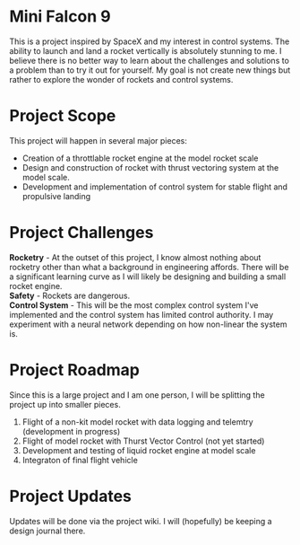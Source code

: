 # Mini Falcon 9
This is a project inspired by SpaceX and my interest in control systems.  The ability to launch and land a rocket vertically is absolutely stunning to me.  I believe there is no better way to learn about the challenges and solutions to a problem than to try it out for yourself.  My goal is not create new things but rather to explore the wonder of rockets and control systems.  

# Project Scope
This project will happen in several major pieces:
* Creation of a throttlable rocket engine at the model rocket scale
* Design and construction of rocket with thrust vectoring system at the model scale.
* Development and implementation of control system for stable flight and propulsive landing

# Project Challenges
**Rocketry** - At the outset of this project, I know almost nothing about rocketry other than what a background in engineering affords.  There will be a significant learning curve as I will likely be designing and building a small rocket engine.  
**Safety** - Rockets are dangerous.  
**Control System** - This will be the most complex control system I've implemented and the control system has limited control authority.  I may experiment with a neural network  depending on how non-linear the system is.  

# Project Roadmap
Since this is a large project and I am one person, I will be splitting the project up into smaller pieces.
1. Flight of a non-kit model rocket with data logging and telemtry (development in progress)
2. Flight of model rocket with Thurst Vector Control (not yet started)
3. Development and testing of liquid rocket engine at model scale
4. Integraton of final flight vehicle

# Project Updates
Updates will be done via the project wiki.  I will (hopefully) be keeping a design journal there.
